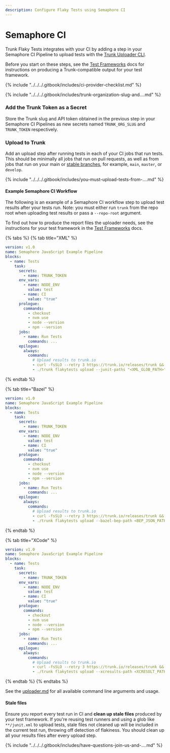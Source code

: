 ```yaml
---
description: Configure Flaky Tests using Semaphore CI
---
```


# Semaphore CI

Trunk Flaky Tests integrates with your CI by adding a step in your Semaphore CI Pipeline to upload tests with the [Trunk Uploader CLI](../../uploader.md).

Before you start on these steps, see the [Test Frameworks](../frameworks/) docs for instructions on producing a Trunk-compatible output for your test framework.

{% include "../../../.gitbook/includes/ci-provider-checklist.md" %}

{% include "../../../.gitbook/includes/trunk-organization-slug-and....md" %}

### Add the Trunk Token as a Secret

Store the Trunk slug and API token obtained in the previous step in your Semaphore CI Pipelines as new secrets named `TRUNK_ORG_SLUG` and `TRUNK_TOKEN` respectively.

### Upload to Trunk

Add an upload step after running tests in each of your CI jobs that run tests. This should be minimally all jobs that run on pull requests, as well as from jobs that run on your main or [stable branches](../../detection.md#stable-branches), for example, `main`, `master`, or `develop`.

{% include "../../../.gitbook/includes/you-must-upload-tests-from-....md" %}

#### Example Semaphore CI Workflow

The following is an example of a Semaphore CI workflow step to upload test results after your tests run. Note: you must either run `trunk` from the repo root when uploading test results or pass a `--repo-root` argument.

To find out how to produce the report files the uploader needs, see the instructions for your test framework in the [Test Frameworks](https://docs.trunk.io/flaky-tests/frameworks) docs.

{% tabs %}
{% tab title="XML" %}
```yaml
version: v1.0
name: Semaphore JavaScript Example Pipeline
blocks:
  - name: Tests
    task:
      secrets:
        - name: TRUNK_TOKEN
      env_vars:
        - name: NODE_ENV
          value: test
        - name: CI
          value: "true"
      prologue:
        commands:
          - checkout
          - nvm use
          - node --version
          - npm --version
      jobs:
        - name: Run Tests
          commands: ...
      epilogue:
        always:
          commands:
            # Upload results to trunk.io
            - curl -fsSLO --retry 3 https://trunk.io/releases/trunk && chmod +x trunk
            - ./trunk flakytests upload --junit-paths "<XML_GLOB_PATH>" --org-url-slug <TRUNK_ORG_SLUG> --token ${TRUNK_TOKEN}
```
{% endtab %}

{% tab title="Bazel" %}
```yaml
version: v1.0
name: Semaphore JavaScript Example Pipeline
blocks:
  - name: Tests
    task:
      secrets:
        - name: TRUNK_TOKEN
      env_vars:
        - name: NODE_ENV
          value: test
        - name: CI
          value: "true"
      prologue:
        commands:
          - checkout
          - nvm use
          - node --version
          - npm --version
      jobs:
        - name: Run Tests
          commands: ...
      epilogue:
        always:
          commands:
            # Upload results to trunk.io
            - curl -fsSLO --retry 3 https://trunk.io/releases/trunk && chmod +x trunk
            - ./trunk flakytests upload --bazel-bep-path <BEP_JSON_PATH> --org-url-slug <TRUNK_ORG_SLUG> --token ${TRUNK_TOKEN}
```
{% endtab %}

{% tab title="XCode" %}
```yaml
version: v1.0
name: Semaphore JavaScript Example Pipeline
blocks:
  - name: Tests
    task:
      secrets:
        - name: TRUNK_TOKEN
      env_vars:
        - name: NODE_ENV
          value: test
        - name: CI
          value: "true"
      prologue:
        commands:
          - checkout
          - nvm use
          - node --version
          - npm --version
      jobs:
        - name: Run Tests
          commands: ...
      epilogue:
        always:
          commands:
            # Upload results to trunk.io
            - curl -fsSLO --retry 3 https://trunk.io/releases/trunk && chmod +x trunk
            - ./trunk flakytests upload --xcresults-path <XCRESULT_PATH> --org-url-slug <TRUNK_ORG_SLUG> --token ${TRUNK_TOKEN}
```
{% endtab %}
{% endtabs %}

See the [uploader.md](../../uploader.md "mention") for all available command line arguments and usage.

#### Stale files

Ensure you report every test run in CI and **clean up stale files** produced by your test framework. If you're reusing test runners and using a glob like `**/junit.xml` to upload tests, stale files not cleaned up will be included in the current test run, throwing off detection of flakiness. You should clean up all your results files after every upload step.

{% include "../../../.gitbook/includes/have-questions-join-us-and-....md" %}
